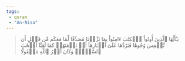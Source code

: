 ```yaml
---
tags: 
 - quran 
 - "An-Nisa"
---
```


> يَـٰٓأَيُّهَا ٱلَّذِينَ أُوتُواْ ٱلۡكِتَٰبَ ءَامِنُواْ بِمَا نَزَّلۡنَا مُصَدِّقٗا لِّمَا مَعَكُم مِّن قَبۡلِ أَن نَّطۡمِسَ وُجُوهٗا فَنَرُدَّهَا عَلَىٰٓ أَدۡبَارِهَآ أَوۡ نَلۡعَنَهُمۡ كَمَا لَعَنَّآ أَصۡحَٰبَ ٱلسَّبۡتِۚ وَكَانَ أَمۡرُ ٱللَّهِ مَفۡعُولًا
